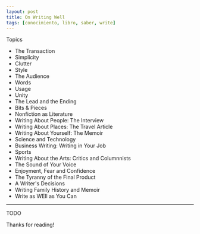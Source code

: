 ```yaml
---
layout: post
title: On Writing Well
tags: [conocimiento, libro, saber, write]
---
```


<!--Resumen-->

Topics 

- The Transaction
- Simplicity
- Clutter
- Style
- The Audience
- Words
- Usage
- Unity
- The Lead and the Ending
- Bits & Pieces
- Nonfiction as Literature
- Writing About People: The Interview
- Writing About Places: The Travel Article
- Writing About Yourself: The  Memoir
- Science and Technology
- Business Writing: Writing in Your Job
- Sports
- Writing About the Arts: Critics and Columnnists
- The Sound of Your Voice
- Enjoyment, Fear and Confidence
- The Tyranny of the Final Product
- A Writer's Decisions
- Writing Family History and Memoir
- Write as WEll as You Can


---

<!--more-->
TODO
  
Thanks for reading!